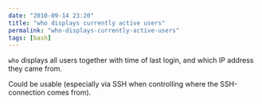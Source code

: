 ```yaml
---
date: "2010-09-14 23:20"
title: "who displays currently active users"
permalink: "who-displays-currently-active-users"
tags: [bash]
---
```


<code>who</code> displays all users together with time of last login, and which IP address they came from.

Could be usable (especially via SSH when controlling where the SSH-connection comes from).
